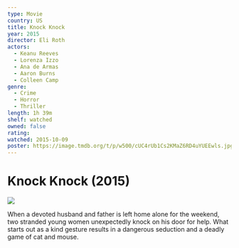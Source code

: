 ```yaml
---
type: Movie
country: US
title: Knock Knock
year: 2015
director: Eli Roth
actors:
  - Keanu Reeves
  - Lorenza Izzo
  - Ana de Armas
  - Aaron Burns
  - Colleen Camp
genre:
  - Crime
  - Horror
  - Thriller
length: 1h 39m
shelf: watched
owned: false
rating:
watched: 2015-10-09
poster: https://image.tmdb.org/t/p/w500/cUC4rUb1Cs2KMaZ6RD4uYUEEwls.jpg
---
```


# Knock Knock (2015)

![](https://image.tmdb.org/t/p/w500/cUC4rUb1Cs2KMaZ6RD4uYUEEwls.jpg)

When a devoted husband and father is left home alone for the weekend, two stranded young women unexpectedly knock on his door for help. What starts out as a kind gesture results in a dangerous seduction and a deadly game of cat and mouse.